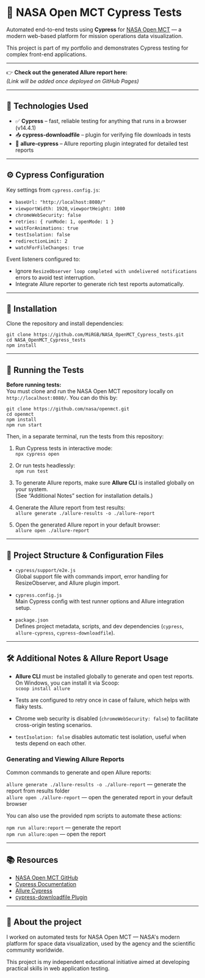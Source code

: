 # 🚀 NASA Open MCT Cypress Tests

Automated end-to-end tests using **Cypress** for [NASA Open MCT](https://github.com/nasa/openmct) — a modern web-based platform for mission operations data visualization.

This project is part of my portfolio and demonstrates Cypress testing for complex front-end applications.

---

👉 **Check out the generated Allure report here:**  
*(Link will be added once deployed on GitHub Pages)*

---

## 🧪 Technologies Used

- ✅ **Cypress** – fast, reliable testing for anything that runs in a browser (v14.4.1)  
- 📥 **cypress-downloadfile** – plugin for verifying file downloads in tests  
- 🎯 **allure-cypress** – Allure reporting plugin integrated for detailed test reports

---

## ⚙️ Cypress Configuration

Key settings from `cypress.config.js`:

- `baseUrl: "http://localhost:8080/"`
- `viewportWidth: 1920`, `viewportHeight: 1080`
- `chromeWebSecurity: false`
- `retries: { runMode: 1, openMode: 1 }`
- `waitForAnimations: true`
- `testIsolation: false`
- `redirectionLimit: 2`
- `watchForFileChanges: true`

Event listeners configured to:

- Ignore `ResizeObserver loop completed with undelivered notifications` errors to avoid test interruption.
- Integrate Allure reporter to generate rich test reports automatically.

---

## 🔧 Installation

Clone the repository and install dependencies:

`git clone https://github.com/MiRGB/NASA_OpenMCT_Cypress_tests.git`  
`cd NASA_OpenMCT_Cypress_tests`  
`npm install`

---

## 🚀 Running the Tests

**Before running tests:**  
You must clone and run the NASA Open MCT repository locally on `http://localhost:8080/`. You can do this by:

`git clone https://github.com/nasa/openmct.git`  
`cd openmct`  
`npm install`  
`npm run start`

Then, in a separate terminal, run the tests from this repository:

1. Run Cypress tests in interactive mode:  
   `npx cypress open`

2. Or run tests headlessly:  
   `npm run test`

3. To generate Allure reports, make sure **Allure CLI** is installed globally on your system.  
   (See “Additional Notes” section for installation details.)

4. Generate the Allure report from test results:  
   `allure generate ./allure-results -o ./allure-report`

5. Open the generated Allure report in your default browser:  
   `allure open ./allure-report`

---

## 📂 Project Structure & Configuration Files

- `cypress/support/e2e.js`  
  Global support file with commands import, error handling for ResizeObserver, and Allure plugin import.

- `cypress.config.js`  
  Main Cypress config with test runner options and Allure integration setup.

- `package.json`  
  Defines project metadata, scripts, and dev dependencies (`cypress`, `allure-cypress`, `cypress-downloadfile`).

---

## 🛠️ Additional Notes & Allure Report Usage

- **Allure CLI** must be installed globally to generate and open test reports.  
  On Windows, you can install it via Scoop:  
  `scoop install allure`

- Tests are configured to retry once in case of failure, which helps with flaky tests.

- Chrome web security is disabled (`chromeWebSecurity: false`) to facilitate cross-origin testing scenarios.

- `testIsolation: false` disables automatic test isolation, useful when tests depend on each other.

### Generating and Viewing Allure Reports

Common commands to generate and open Allure reports:

`allure generate ./allure-results -o ./allure-report` — generate the report from results folder  
`allure open ./allure-report` — open the generated report in your default browser

You can also use the provided npm scripts to automate these actions:

`npm run allure:report` — generate the report  
`npm run allure:open` — open the report

---

## 📚 Resources

- [NASA Open MCT GitHub](https://github.com/nasa/openmct)  
- [Cypress Documentation](https://docs.cypress.io)  
- [Allure Cypress](https://www.npmjs.com/package/allure-cypress)  
- [cypress-downloadfile Plugin](https://github.com/NoriSte/cypress-downloadfile)

---

## 🚀 About the project

I worked on automated tests for NASA Open MCT — NASA's modern platform for space data visualization, used by the agency and the scientific community worldwide.

This project is my independent educational initiative aimed at developing practical skills in web application testing.
 